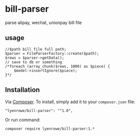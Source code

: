 # bill-parser
parse alipay, wechat, unionpay bill file

## usage
```
//$path bill file full path;
$parser = FileParserFactory::create($path);
$rows = $parser->getData();
// save to db or something
/*foreach (array_chunk($rows, 1000) as $piece) {
    $model->insertIgnore($piece);
}*/
```
## Installation
Via [Composer](http://getcomposer.org/). To install, simply add it
to your `composer.json` file:

    "lyenrowe/bill-parser": "^1.0",

Or run command:

    composer require lyenrowe/bill-parser:1.*

